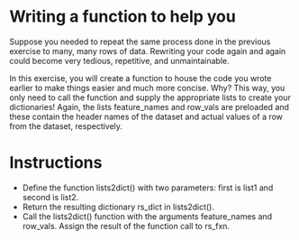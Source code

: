 # Writing a function to help you
Suppose you needed to repeat the same process done in the previous exercise to many, many rows of data. Rewriting your code again and again could become very tedious, repetitive, and unmaintainable.

In this exercise, you will create a function to house the code you wrote earlier to make things easier and much more concise. Why? This way, you only need to call the function and supply the appropriate lists to create your dictionaries! Again, the lists feature_names and row_vals are preloaded and these contain the header names of the dataset and actual values of a row from the dataset, respectively.

# Instructions
- Define the function lists2dict() with two parameters: first is list1 and second is list2.
- Return the resulting dictionary rs_dict in lists2dict().
- Call the lists2dict() function with the arguments feature_names and row_vals. Assign the result of the function call to rs_fxn.
